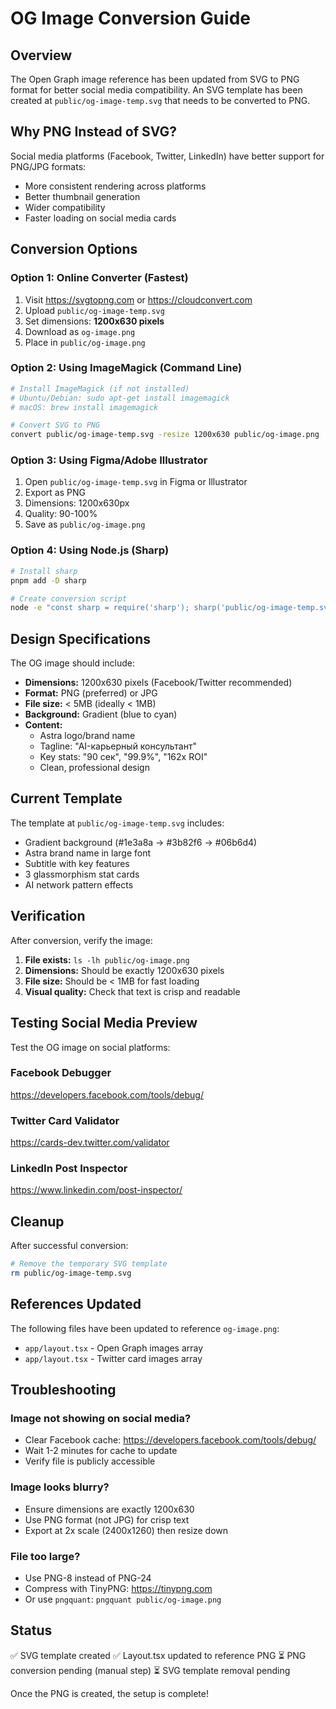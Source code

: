 # OG Image Conversion Guide

## Overview

The Open Graph image reference has been updated from SVG to PNG format for better social media compatibility. An SVG template has been created at `public/og-image-temp.svg` that needs to be converted to PNG.

## Why PNG Instead of SVG?

Social media platforms (Facebook, Twitter, LinkedIn) have better support for PNG/JPG formats:
- More consistent rendering across platforms
- Better thumbnail generation
- Wider compatibility
- Faster loading on social media cards

## Conversion Options

### Option 1: Online Converter (Fastest)
1. Visit https://svgtopng.com or https://cloudconvert.com
2. Upload `public/og-image-temp.svg`
3. Set dimensions: **1200x630 pixels**
4. Download as `og-image.png`
5. Place in `public/og-image.png`

### Option 2: Using ImageMagick (Command Line)
```bash
# Install ImageMagick (if not installed)
# Ubuntu/Debian: sudo apt-get install imagemagick
# macOS: brew install imagemagick

# Convert SVG to PNG
convert public/og-image-temp.svg -resize 1200x630 public/og-image.png
```

### Option 3: Using Figma/Adobe Illustrator
1. Open `public/og-image-temp.svg` in Figma or Illustrator
2. Export as PNG
3. Dimensions: 1200x630px
4. Quality: 90-100%
5. Save as `public/og-image.png`

### Option 4: Using Node.js (Sharp)
```bash
# Install sharp
pnpm add -D sharp

# Create conversion script
node -e "const sharp = require('sharp'); sharp('public/og-image-temp.svg').resize(1200, 630).png().toFile('public/og-image.png').then(() => console.log('Done'));"
```

## Design Specifications

The OG image should include:
- **Dimensions:** 1200x630 pixels (Facebook/Twitter recommended)
- **Format:** PNG (preferred) or JPG
- **File size:** < 5MB (ideally < 1MB)
- **Background:** Gradient (blue to cyan)
- **Content:**
  - Astra logo/brand name
  - Tagline: "AI-карьерный консультант"
  - Key stats: "90 сек", "99.9%", "162x ROI"
  - Clean, professional design

## Current Template

The template at `public/og-image-temp.svg` includes:
- Gradient background (#1e3a8a → #3b82f6 → #06b6d4)
- Astra brand name in large font
- Subtitle with key features
- 3 glassmorphism stat cards
- AI network pattern effects

## Verification

After conversion, verify the image:

1. **File exists:** `ls -lh public/og-image.png`
2. **Dimensions:** Should be exactly 1200x630 pixels
3. **File size:** Should be < 1MB for fast loading
4. **Visual quality:** Check that text is crisp and readable

## Testing Social Media Preview

Test the OG image on social platforms:

### Facebook Debugger
https://developers.facebook.com/tools/debug/

### Twitter Card Validator
https://cards-dev.twitter.com/validator

### LinkedIn Post Inspector
https://www.linkedin.com/post-inspector/

## Cleanup

After successful conversion:
```bash
# Remove the temporary SVG template
rm public/og-image-temp.svg
```

## References Updated

The following files have been updated to reference `og-image.png`:
- `app/layout.tsx` - Open Graph images array
- `app/layout.tsx` - Twitter card images array

## Troubleshooting

### Image not showing on social media?
- Clear Facebook cache: https://developers.facebook.com/tools/debug/
- Wait 1-2 minutes for cache to update
- Verify file is publicly accessible

### Image looks blurry?
- Ensure dimensions are exactly 1200x630
- Use PNG format (not JPG) for crisp text
- Export at 2x scale (2400x1260) then resize down

### File too large?
- Use PNG-8 instead of PNG-24
- Compress with TinyPNG: https://tinypng.com
- Or use `pngquant`: `pngquant public/og-image.png`

## Status

✅ SVG template created
✅ Layout.tsx updated to reference PNG
⏳ PNG conversion pending (manual step)
⏳ SVG template removal pending

Once the PNG is created, the setup is complete!
